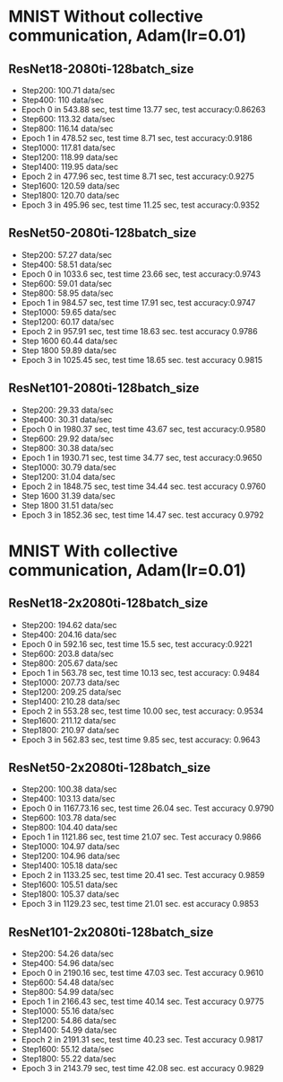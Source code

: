 # MNIST Without collective communication, Adam(lr=0.01)

## ResNet18-2080ti-128batch_size
- Step200: 100.71 data/sec
- Step400: 110 data/sec
- Epoch 0 in 543.88 sec, test time 13.77 sec, test accuracy:0.86263
- Step600: 113.32 data/sec
- Step800: 116.14 data/sec
- Epoch 1 in 478.52 sec, test time 8.71 sec, test accuracy:0.9186
- Step1000: 117.81 data/sec
- Step1200: 118.99 data/sec
- Step1400: 119.95 data/sec
- Epoch 2 in 477.96 sec, test time 8.71 sec, test accuracy:0.9275
- Step1600: 120.59 data/sec
- Step1800: 120.70 data/sec
- Epoch 3 in 495.96 sec, test time 11.25 sec, test accuracy:0.9352

## ResNet50-2080ti-128batch_size
- Step200: 57.27 data/sec
- Step400: 58.51 data/sec
- Epoch 0 in 1033.6 sec, test time 23.66 sec, test accuracy:0.9743
- Step600: 59.01 data/sec
- Step800: 58.95 data/sec
- Epoch 1 in 984.57 sec, test time 17.91 sec, test accuracy:0.9747
- Step1000: 59.65 data/sec
- Step1200: 60.17 data/sec
- Epoch 2 in 957.91 sec, test time 18.63 sec. test accuracy 0.9786
- Step 1600 60.44 data/sec
- Step 1800 59.89 data/sec
- Epoch 3 in 1025.45 sec, test time 18.65 sec. test accuracy 0.9815

## ResNet101-2080ti-128batch_size
- Step200: 29.33 data/sec
- Step400: 30.31 data/sec
- Epoch 0 in 1980.37 sec, test time 43.67 sec, test accuracy:0.9580
- Step600: 29.92 data/sec
- Step800: 30.38 data/sec
- Epoch 1 in 1930.71 sec, test time 34.77 sec, test accuracy:0.9650
- Step1000: 30.79 data/sec
- Step1200: 31.04 data/sec
- Epoch 2 in 1848.75 sec, test time 34.44 sec. test accuracy 0.9760
- Step 1600 31.39 data/sec
- Step 1800 31.51 data/sec
- Epoch 3 in 1852.36 sec, test time 14.47 sec. test accuracy 0.9792

# MNIST With collective communication, Adam(lr=0.01)

## ResNet18-2x2080ti-128batch_size
- Step200: 194.62 data/sec
- Step400: 204.16 data/sec
- Epoch 0 in 592.16 sec, test time 15.5 sec, test accuracy:0.9221
- Step600: 203.8 data/sec
- Step800: 205.67 data/sec
- Epoch 1 in 563.78 sec, test time 10.13 sec, test accuracy: 0.9484
- Step1000: 207.73 data/sec
- Step1200: 209.25 data/sec
- Step1400: 210.28 data/sec
- Epoch 2 in 553.28 sec, test time 10.00 sec, test accuracy: 0.9534
- Step1600: 211.12 data/sec
- Step1800: 210.97 data/sec
- Epoch 3 in 562.83 sec, test time 9.85 sec, test accuracy: 0.9643

## ResNet50-2x2080ti-128batch_size
- Step200: 100.38 data/sec
- Step400: 103.13 data/sec
- Epoch 0 in 1167.73.16 sec, test time 26.04 sec. Test accuracy 0.9790
- Step600: 103.78 data/sec
- Step800: 104.40 data/sec
- Epoch 1 in 1121.86 sec, test time 21.07 sec. Test accuracy 0.9866
- Step1000: 104.97 data/sec
- Step1200: 104.96 data/sec
- Step1400: 105.18 data/sec
- Epoch 2 in 1133.25 sec, test time 20.41 sec. Test accuracy 0.9859
- Step1600: 105.51 data/sec
- Step1800: 105.37 data/sec
- Epoch 3 in 1129.23 sec, test time 21.01 sec. est accuracy 0.9853

## ResNet101-2x2080ti-128batch_size
- Step200: 54.26 data/sec
- Step400: 54.96 data/sec
- Epoch 0 in 2190.16 sec, test time 47.03 sec. Test accuracy 0.9610
- Step600: 54.48 data/sec
- Step800: 54.99 data/sec
- Epoch 1 in 2166.43 sec, test time 40.14 sec. Test accuracy 0.9775
- Step1000: 55.16 data/sec
- Step1200: 54.86 data/sec
- Step1400: 54.99 data/sec
- Epoch 2 in 2191.31 sec, test time 40.23 sec. Test accuracy 0.9817
- Step1600: 55.12 data/sec
- Step1800: 55.22 data/sec
- Epoch 3 in 2143.79 sec, test time 42.08 sec. est accuracy 0.9829
